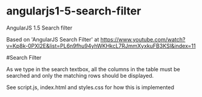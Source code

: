# angularjs1-5-search-filter
AngularJS 1.5 Search filter

Based on 'AngularJS Search Filter' at https://www.youtube.com/watch?v=Kp8k-0PXI2E&list=PL6n9fhu94yhWKHkcL7RJmmXyxkuFB3KSl&index=11
 
#Search Filter

As we type in the search textbox, all the columns in the table must be searched and only the matching rows should be displayed.


See script.js, index.html and styles.css for how this is implemented
